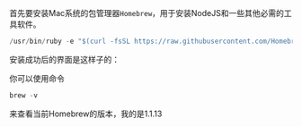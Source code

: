 首先要安装Mac系统的包管理器`Homebrew`，用于安装NodeJS和一些其他必需的工具软件。

```java
/usr/bin/ruby -e "$(curl -fsSL https://raw.githubusercontent.com/Homebrew/install/master/install)"
```

安装成功后的界面是这样子的：


你可以使用命令

```java
brew -v
```

来查看当前Homebrew的版本，我的是1.1.13